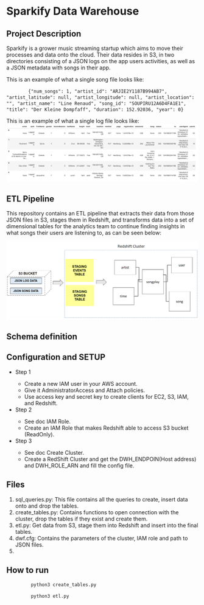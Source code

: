 # Sparkify Data Warehouse

## Project Description

Sparkify is a grower music streaming startup which aims to move their processes and data onto the cloud. Their data resides in S3, in two directories consisting of a JSON logs on the app users activities, as well as a JSON metadata with songs in their app.

This is an example of what a single song file looks like:
```
        {"num_songs": 1, "artist_id": "ARJIE2Y1187B994AB7", "artist_latitude": null, "artist_longitude": null, "artist_location": "", "artist_name": "Line Renaud", "song_id": "SOUPIRU12A6D4FA1E1", "title": "Der Kleine Dompfaff", "duration": 152.92036, "year": 0}
```

This is an example of what a single log file looks like:
![log dat](/log-data.png)

## ETL Pipeline

This repository contains an ETL pipeline that extracts their data from those JSON files in S3, stages them in Redshift, and transforms data into a set of dimensional tables for the analytics team to continue finding insights in what songs their users are listening to, as can be seen below:

![data chart](/data-chart.png)

## Schema definition

## Configuration and SETUP

<ul>
<li>Step 1</li>
    <ul>
<li>Create a new IAM user in your AWS account.</li>
<li>Give it AdministratorAccess and Attach policies.</li>
<li>Use access key and secret key to create clients for EC2, S3, IAM, and Redshift.</li>
    </ul>
<li>Step 2</li>
    <ul>
<li>See doc IAM Role. </li>
<li>Create an IAM Role that makes Redshift able to access S3 bucket (ReadOnly). </li>
    </ul>
<li>Step 3</li>
    <ul>
<li>See doc Create Cluster. </li>
<li>Create a RedShift Cluster and get the DWH_ENDPOIN(Host address) and DWH_ROLE_ARN and fill the config file. </li>
    </ul>
</ul> 

## Files

<ol>
    <li>sql_queries.py: This file contains all the queries to create, insert data onto and drop the tables.</li>
    <li>create_tables.py: Contains functions to open connection with the cluster, drop the tables if they exist and create them.</li>
    <li>etl.py: Get data from S3, stage them into Redshift and insert into the final tables.</li>
    <li>dwf.cfg: Contains the parameters of the cluster, IAM role and path to JSON files.<li>
</ol>

## How to run

```
         python3 create_tables.py
```

```
         python3 etl.py
```
